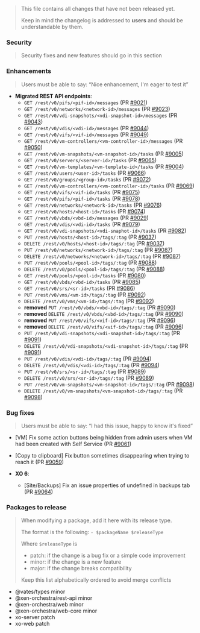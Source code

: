 > This file contains all changes that have not been released yet.
>
> Keep in mind the changelog is addressed to **users** and should be
> understandable by them.

### Security

> Security fixes and new features should go in this section

### Enhancements

> Users must be able to say: “Nice enhancement, I'm eager to test it”

- **Migrated REST API endpoints**:
  - `GET /rest/v0/pifs/<pif-id>/messages` (PR [#9021](https://github.com/vatesfr/xen-orchestra/pull/9021))
  - `GET /rest/v0/networks/<network-id>/messages` (PR [#9023](https://github.com/vatesfr/xen-orchestra/pull/9023))
  - `GET /rest/v0/vdi-snapshots/<vdi-snapshot-id>/messages` (PR [#9043](https://github.com/vatesfr/xen-orchestra/pull/9043))
  - `GET /rest/v0/vdis/<vdi-id>/messages` (PR [#9044](https://github.com/vatesfr/xen-orchestra/pull/9044))
  - `GET /rest/v0/vifs/<vif-id>/messages` (PR [#9049](https://github.com/vatesfr/xen-orchestra/pull/9049))
  - `GET /rest/v0/vm-controllers/<vm-controller-id>/messages` (PR [#9050](https://github.com/vatesfr/xen-orchestra/pull/9050))
  - `GET /rest/v0/vm-snapshots/<vm-snapshot-id>/tasks` (PR [#9005](https://github.com/vatesfr/xen-orchestra/pull/9005))
  - `GET /rest/v0/servers/<server-id>/tasks` (PR [#9065](https://github.com/vatesfr/xen-orchestra/pull/9065))
  - `GET /rest/v0/vm-templates/<vm-template-id>/tasks` (PR [#9004](https://github.com/vatesfr/xen-orchestra/pull/9004))
  - `GET /rest/v0/users/<user-id>/tasks` (PR [#9066](https://github.com/vatesfr/xen-orchestra/pull/9066))
  - `GET /rest/v0/groups/<group-id>/tasks` (PR [#9072](https://github.com/vatesfr/xen-orchestra/pull/9072))
  - `GET /rest/v0/vm-controllers/<vm-controller-id>/tasks` (PR [#9069](https://github.com/vatesfr/xen-orchestra/pull/9069))
  - `GET /rest/v0/vifs/<vif-id>/tasks` (PR [#9075](https://github.com/vatesfr/xen-orchestra/pull/9075))
  - `GET /rest/v0/pifs/<pif-id>/tasks` (PR [#9078](https://github.com/vatesfr/xen-orchestra/pull/9078))
  - `GET /rest/v0/networks/<network-id>/tasks` (PR [#9076](https://github.com/vatesfr/xen-orchestra/pull/9076))
  - `GET /rest/v0/hosts/<host-id>/tasks` (PR [#9074](https://github.com/vatesfr/xen-orchestra/pull/9074))
  - `GET /rest/v0/vbds/<vbd-id>/messages` (PR [#9029](https://github.com/vatesfr/xen-orchestra/pull/9029))
  - `GET /rest/v0/vdis/<vdi-id>/tasks` (PR [#9079](https://github.com/vatesfr/xen-orchestra/pull/9079))
  - `GET /rest/v0/vdi-snapshots/<vdi-snaphot-id>/tasks` (PR [#9082](https://github.com/vatesfr/xen-orchestra/pull/9082))
  - `PUT /rest/v0/hosts/<host-id>/tags/:tag` (PR [#9037](https://github.com/vatesfr/xen-orchestra/pull/9037))
  - `DELETE /rest/v0/hosts/<host-id>/tags/:tag` (PR [#9037](https://github.com/vatesfr/xen-orchestra/pull/9037))
  - `PUT /rest/v0/networks/<network-id>/tags/:tag` (PR [#9087](https://github.com/vatesfr/xen-orchestra/pull/9087))
  - `DELETE /rest/v0/networks/<network-id>/tags/:tag` (PR [#9087](https://github.com/vatesfr/xen-orchestra/pull/9087))
  - `PUT /rest/v0/pools/<pool-id>/tags/:tag` (PR [#9088](https://github.com/vatesfr/xen-orchestra/pull/9088))
  - `DELETE /rest/v0/pools/<pool-id>/tags/:tag` (PR [#9088](https://github.com/vatesfr/xen-orchestra/pull/9088))
  - `GET /rest/v0/pools/<pool-id>/tasks` (PR [#9080](https://github.com/vatesfr/xen-orchestra/pull/9080))
  - `GET /rest/v0/vbds/<vbd-id>/tasks` (PR [#9085](https://github.com/vatesfr/xen-orchestra/pull/9085))
  - `GET /rest/v0/srs/<sr-id>/tasks` (PR [#9086](https://github.com/vatesfr/xen-orchestra/pull/9086))
  - `PUT /rest/v0/vms/<vm-id>/tags/:tag` (PR [#9092](https://github.com/vatesfr/xen-orchestra/pull/9092))
  - `DELETE /rest/v0/vms/<vm-id>/tags/:tag` (PR [#9092](https://github.com/vatesfr/xen-orchestra/pull/9092))
  - **removed** `PUT /rest/v0/vbds/<vbd-id>/tags/:tag` (PR [#9090](https://github.com/vatesfr/xen-orchestra/pull/9090))
  - **removed** `DELETE /rest/v0/vbds/<vbd-id>/tags/:tag` (PR [#9090](https://github.com/vatesfr/xen-orchestra/pull/9090))
  - **removed** `PUT /rest/v0/vifs/<vif-id>/tags/:tag` (PR [#9096](https://github.com/vatesfr/xen-orchestra/pull/9096))
  - **removed** `DELETE /rest/v0/vifs/<vif-id>/tags/:tag` (PR [#9096](https://github.com/vatesfr/xen-orchestra/pull/9096))
  - `PUT /rest/v0/vdi-snapshots/<vdi-snapshot-id>/tags/:tag` (PR [#9091](https://github.com/vatesfr/xen-orchestra/pull/9087))
  - `DELETE /rest/v0/vdi-snapshots/<vdi-snapshot-id>/tags/:tag` (PR [#9091](https://github.com/vatesfr/xen-orchestra/pull/9091))
  - `PUT /rest/v0/vdis/<vdi-id>/tags/:tag` (PR [#9094](https://github.com/vatesfr/xen-orchestra/pull/9094))
  - `DELETE /rest/v0/vdis/<vdi-id>/tags/:tag` (PR [#9094](https://github.com/vatesfr/xen-orchestra/pull/9094))
  - `PUT /rest/v0/srs/<sr-id>/tags/:tag` (PR [#9089](https://github.com/vatesfr/xen-orchestra/pull/9089))
  - `DELETE /rest/v0/srs/<sr-id>/tags/:tag` (PR [#9089](https://github.com/vatesfr/xen-orchestra/pull/9089))
  - `PUT /rest/v0/vm-snapshots/<vm-snapshot-id>/tags/:tag` (PR [#9098](https://github.com/vatesfr/xen-orchestra/pull/9098))
  - `DELETE /rest/v0/vm-snapshots/<vm-snapshot-id>/tags/:tag` (PR [#9098](https://github.com/vatesfr/xen-orchestra/pull/9098))

### Bug fixes

> Users must be able to say: “I had this issue, happy to know it's fixed”

- [VM] Fix some action buttons being hidden from admin users when VM had been created with Self Service (PR [#9061](https://github.com/vatesfr/xen-orchestra/pull/9061))
- [Copy to clipboard] Fix button sometimes disappearing when trying to reach it (PR [#9059](https://github.com/vatesfr/xen-orchestra/pull/9059))

- **XO 6**:
  - [Site/Backups] Fix an issue properties of undefined in backups tab (PR [#9064](https://github.com/vatesfr/xen-orchestra/pull/9064))

### Packages to release

> When modifying a package, add it here with its release type.
>
> The format is the following: `- $packageName $releaseType`
>
> Where `$releaseType` is
>
> - patch: if the change is a bug fix or a simple code improvement
> - minor: if the change is a new feature
> - major: if the change breaks compatibility
>
> Keep this list alphabetically ordered to avoid merge conflicts

<!--packages-start-->

- @vates/types minor
- @xen-orchestra/rest-api minor
- @xen-orchestra/web minor
- @xen-orchestra/web-core minor
- xo-server patch
- xo-web patch

<!--packages-end-->

